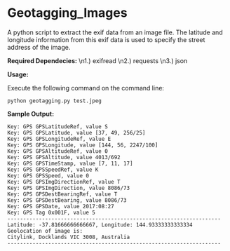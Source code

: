 # Geotagging_Images
A python script to extract the exif data from an image file. The latitude and longitude information from this exif data is used to specify the street address of the image. 

**Required Dependecies:** 
\n1.) exifread
\n2.) requests
\n3.) json


**Usage:** 

Execute the following command on the command line:
```{r, engine='bash', count_lines}
python geotagging.py test.jpeg
```

**Sample Output:** 
```
Key: GPS GPSLatitudeRef, value S
Key: GPS GPSLatitude, value [37, 49, 256/25]
Key: GPS GPSLongitudeRef, value E
Key: GPS GPSLongitude, value [144, 56, 2247/100]
Key: GPS GPSAltitudeRef, value 0
Key: GPS GPSAltitude, value 4013/692
Key: GPS GPSTimeStamp, value [7, 11, 17]
Key: GPS GPSSpeedRef, value K
Key: GPS GPSSpeed, value 0
Key: GPS GPSImgDirectionRef, value T
Key: GPS GPSImgDirection, value 8086/73
Key: GPS GPSDestBearingRef, value T
Key: GPS GPSDestBearing, value 8086/73
Key: GPS GPSDate, value 2017:08:27
Key: GPS Tag 0x001F, value 5
--------------------------------------------------------------------
Latitude: -37.81666666666667, Longitude: 144.93333333333334
Geolocation of image is: 
Citylink, Docklands VIC 3008, Australia
--------------------------------------------------------------------

```
